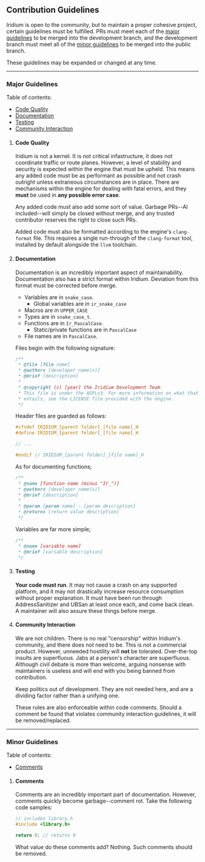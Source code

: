 ## Contribution Guidelines
Iridium is open to the community, but to maintain a proper cohesive project, certain guidelines must be fulfilled. PRs must meet each of the [major guidelines](#major-guidelines) to be merged into the development branch, and the development branch must meet all of the [minor guidelines](#minor-guidelines) to be merged into the public branch.

These guidelines may be expanded or changed at any time.

---

### Major Guidelines

Table of contents:
- [Code Quality](#code-quality)
- [Documentation](#documentation)
- [Testing](#testing)
- [Community Interaction](#community-interaction)

1. #### Code Quality
    Iridium is not a kernel. It is not critical infastructure, it does not coordinate traffic or route planes. However, a level of stability and security is expected within the engine that must be upheld. This means any added code must be as performant as possible and not crash outright unless extraneous circumstances are in place. There are mechanisms within the engine for dealing with fatal errors, and they **must** be used in **any possible error case**.

    Any added code must also add some sort of value. Garbage PRs--AI included--will simply be closed without merge, and any trusted contributor reserves the right to close such PRs.

    Added code must also be formatted according to the engine's `clang-format` file. This requires a single run-through of the `clang-format` tool, installed by default alongside the `llvm` toolchain.

2. #### Documentation
    Documentation is an incredibly important aspect of maintainability. Documentation also has a strict format within Iridium. Deviation from this format must be corrected before merge.

    - Variables are in `snake_case`.
        - Global variables are in `ir_snake_case`
    - Macros are in `UPPER_CASE`
    - Types are in `snake_case_t`.
    - Functions are in `Ir_PascalCase`.
        - Static/private functions are in `PascalCase`
    - File names are in `PascalCase`.

    Files begin with the following signature:

    ```c
    /**
     * @file [file name]
     * @authors [developer name(s)]
     * @brief [description]
     *
     * @copyright (c) [year] the Iridium Development Team
     * This file is under the AGPLv3. For more information on what that 
     * entails, see the LICENSE file provided with the engine.
     */
    ```

    Header files are guarded as follows:

    ```c
    #ifndef IRIDIUM_[parent folder]_[file name]_H
    #define IRIDIUM_[parent folder]_[file name]_H

    // ...

    #endif // IRIDIUM_[parent folder]_[file name]_H
    ```

    As for documenting functions;

    ```c
    /**
     * @name [function name (minus "Ir_")]
     * @authors [developer name(s)]
     * @brief [description]
     *
     * @param [param name] - [param description]
     * @returns [return value description]
     */
    ```

    Variables are far more simple;

    ```c
    /**
     * @name [variable name]
     * @brief [variable description]
     */
    ```

3. #### Testing
    **Your code must run**. It may not cause a crash on any supported platform, and it may not drastically increase resource consumption without proper explanation. It must have been run through AddressSanitizer and UBSan at least once each, and come back clean. A maintainer will also assure these things before merge.

4. #### Community Interaction
    We are not children. There is no real "censorship" within Iridium's community, and there does not need to be. This is not a commercial product. However, unneeded hostility will **not** be tolerated. Over-the-top insults are superfluous. Jabs at a person's character are superfluous. Although civil debate is more than welcome, arguing nonsense with maintainers is useless and will end with you being banned from contribution.

    Keep politics out of development. They are not needed here, and are a dividing factor rather than a unifying one.

    These rules are also enforceable within code comments. Should a comment be found that violates community interaction guidelines, it will be removed/replaced.

---

### Minor Guidelines

Table of contents:
- [Comments](#comments)

1. #### Comments
    Comments are an incredibly important part of documentation. However, comments quickly become garbage--comment rot. Take the following code samples:

    ```c
    // includes library.h
    #include <library.h>
    ```

    ```c
    return 0; // returns 0
    ```

    What value do these comments add? Nothing. Such comments should be removed.